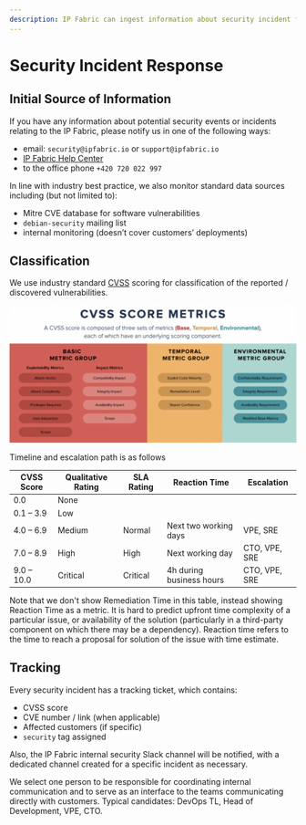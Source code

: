 ```yaml
---
description: IP Fabric can ingest information about security incident from multiple sources.
---
```


# Security Incident Response

## Initial Source of Information

If you have any information about potential security events or incidents relating to the IP Fabric, please notify us in one of the following ways:

- email: `security@ipfabric.io` or `support@ipfabric.io`
- [IP Fabric Help Center](https://support.ipfabric.io)
- to the office phone `+420 720 022 997`

In line with industry best practice, we also monitor standard data sources including (but not limited to):

- Mitre CVE database for software vulnerabilities
- `debian-security` mailing list
- internal monitoring (doesn’t cover customers’ deployments)

## Classification

We use industry standard [CVSS](https://en.wikipedia.org/wiki/Common_Vulnerability_Scoring_System) scoring for classification of the reported / discovered vulnerabilities.

![CVSS Score](cvss.png)

Timeline and escalation path is as follows

| CVSS Score | Qualitative Rating | SLA Rating | Reaction Time            | Escalation    |
| ---------- | ------------------ | ---------- | ------------------------ | ------------- |
| 0.0        | None               |
| 0.1 – 3.9  | Low                |
| 4.0 – 6.9  | Medium             | Normal     | Next two working days    | VPE, SRE      |
| 7.0 – 8.9  | High               | High       | Next working day         | CTO, VPE, SRE |
| 9.0 – 10.0 | Critical           | Critical   | 4h during business hours | CTO, VPE, SRE |

Note that we don't show Remediation Time in this table, instead showing Reaction Time as a metric. It is hard to predict upfront time complexity of a particular issue, or availability of the solution (particularly in a third-party component on which there may be a dependency). Reaction time refers to the time to reach a proposal for solution of the issue with time estimate.

## Tracking

Every security incident has a tracking ticket, which contains:

- CVSS score
- CVE number / link (when applicable)
- Affected customers (if specific)
- `security` tag assigned

Also, the IP Fabric internal security Slack channel will be notified, with a dedicated channel created for a specific incident as necessary.

We select one person to be responsible for coordinating internal communication and to serve as an interface to the teams communicating directly with customers. Typical candidates: DevOps TL, Head of Development, VPE, CTO.
